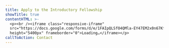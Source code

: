 ```yaml
---
title: Apply to the Introductory Fellowship
showTitle: true
contentHTML: >-
  <p><br /><iframe class="responsive-iframe"
  src="https://docs.google.com/forms/d/e/1FAIpQLSfO4QMla-EY47EM2x0n67KfgtigPaVgxkdRKBEVthU7F-mAWw/viewform?embedded=true"
  height="5400px" frameborder="0">Loading…</iframe></p>
callToAction: Contact
---
```

